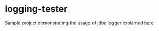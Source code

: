 # logging-tester

Sample project demonstrating the usage of jdbc logger explained [here](https://github.com/faiza-aslam/jdbc-logger)